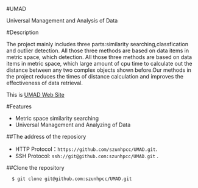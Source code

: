 #UMAD

Universal Management and Analysis of Data

#Description

The project mainly includes three parts:similarity searching,classfication and outlier 
detection. All those three methods are based on data items in metric space, which 
detection. All those three methods are based on data items in metric space, which 
large amount of cpu time to calculate out the distance between any two complex objects 
shown before.Our methods in the project reduces the times of distance calculation and 
improves the effectiveness of data retrieval.

This is [UMAD Web Site](http://umad.5520.pw/umad_Introduce/index.html)

#Features
  * Metric space similarity searching
  * Universal Management and Analyzing of Data
	
##The address of the reposiory

* HTTP Protocol：`https://github.com/szunhpcc/UMAD.git`.
* SSH Protocol: `ssh://git@github.com:szunhpcc/UMAD.git` .

##Clone the repository

      $ git clone git@github.com:szunhpcc/UMAD.git

